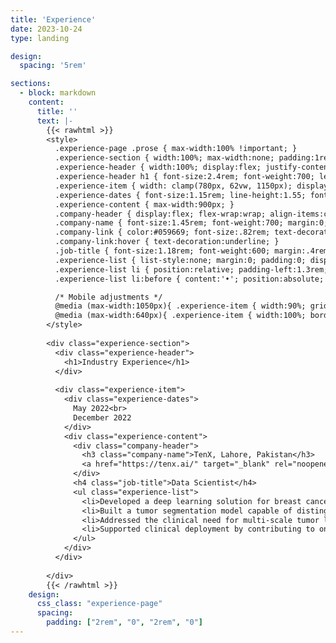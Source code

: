 ```yaml
---
title: 'Experience'
date: 2023-10-24
type: landing

design:
  spacing: '5rem'

sections:
  - block: markdown
    content:
      title: ''
      text: |-
        {{< rawhtml >}}
        <style>
          .experience-page .prose { max-width:100% !important; }
          .experience-section { width:100%; max-width:none; padding:1rem 0 4rem 0; display:flex; flex-direction:column; align-items:center; }
          .experience-header { width:100%; display:flex; justify-content:center; }
          .experience-header h1 { font-size:2.4rem; font-weight:700; letter-spacing:-.5px; margin:0 0 2.5rem 0; text-align:center; }
          .experience-item { width: clamp(780px, 62vw, 1150px); display:grid; grid-template-columns:160px 1fr; gap:3rem; padding:2.75rem 3rem 2.75rem 2.5rem; margin:0 0 3.5rem 0; background:#f9fafb; border-radius:18px; border-left:5px solid #059669; box-shadow:0 4px 14px -2px rgba(0,0,0,.08),0 2px 6px -1px rgba(0,0,0,.04); }
          .experience-dates { font-size:1.15rem; line-height:1.55; font-weight:600; color:#4b5563; }
          .experience-content { max-width:900px; }
          .company-header { display:flex; flex-wrap:wrap; align-items:center; gap:.65rem 1rem; margin:0 0 .35rem 0; }
          .company-name { font-size:1.45rem; font-weight:700; margin:0; }
          .company-link { color:#059669; font-size:.82rem; text-decoration:none; font-weight:600; }
          .company-link:hover { text-decoration:underline; }
          .job-title { font-size:1.18rem; font-weight:600; margin:.4rem 0 1.05rem 0; color:#374151; }
          .experience-list { list-style:none; margin:0; padding:0; display:flex; flex-direction:column; gap:.95rem; }
          .experience-list li { position:relative; padding-left:1.3rem; line-height:1.55; font-size:1.02rem; color:#374151; }
          .experience-list li:before { content:'•'; position:absolute; left:0; top:0; color:#059669; font-weight:700; }

          /* Mobile adjustments */
          @media (max-width:1050px){ .experience-item { width:90%; grid-template-columns:1fr; padding:2.25rem 1.75rem; } .experience-dates { display:flex; gap:1.75rem; font-size:1rem; } }
          @media (max-width:640px){ .experience-item { width:100%; border-radius:0; box-shadow:none; border-left:4px solid #059669; } .experience-header h1 { font-size:2rem; margin-bottom:2rem; } }
        </style>
        
        <div class="experience-section">
          <div class="experience-header">
            <h1>Industry Experience</h1>
          </div>
          
          <div class="experience-item">
            <div class="experience-dates">
              May 2022<br>
              December 2022
            </div>
            <div class="experience-content">
              <div class="company-header">
                <h3 class="company-name">TenX, Lahore, Pakistan</h3>
                <a href="https://tenx.ai/" target="_blank" rel="noopener" class="company-link">🔗 tenx.ai</a>
              </div>
              <h4 class="job-title">Data Scientist</h4>
              <ul class="experience-list">
                <li>Developed a deep learning solution for breast cancer detection in collaboration with Shaukat Khanum Hospital, Lahore.</li>
                <li>Built a tumor segmentation model capable of distinguishing solid masses and fine-grained calcifications across mammogram images.</li>
                <li>Addressed the clinical need for multi-scale tumor localization, enabling more accurate and interpretable radiological assessments.</li>
                <li>Supported clinical deployment by contributing to one of the final model iterations before transitioning to academic research.</li>
              </ul>
            </div>
          </div>
          
        </div>
        {{< /rawhtml >}}
    design:
      css_class: "experience-page"
      spacing:
        padding: ["2rem", "0", "2rem", "0"]
---
```

